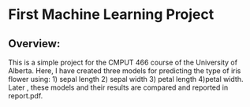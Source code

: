 <h1>
  First Machine Learning Project
</h1>

<h2>
  Overview:
</h2>
This is a simple project for the CMPUT 466 course of the University of Alberta. Here, I have created three models for predicting the type of iris flower using: 1) sepal length 2) sepal width 3) petal length 4)petal width. Later , these models and their results are compared and reported in report.pdf.
